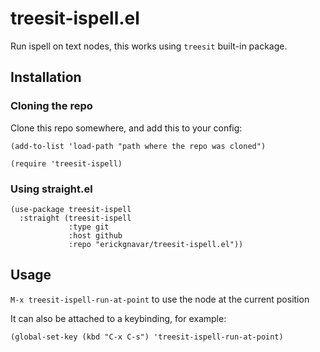 # treesit-ispell.el

Run ispell on text nodes, this works using `treesit` built-in package.

## Installation

### Cloning the repo

Clone this repo somewhere, and add this to your config:

```elisp
(add-to-list 'load-path "path where the repo was cloned")

(require 'treesit-ispell)
```

### Using straight.el

```emacs-lisp
(use-package treesit-ispell
  :straight (treesit-ispell
             :type git
             :host github
             :repo "erickgnavar/treesit-ispell.el"))
```

## Usage

`M-x treesit-ispell-run-at-point` to use the node at the current position

It can also be attached to a keybinding, for example:

```emacs-lisp
(global-set-key (kbd "C-x C-s") 'treesit-ispell-run-at-point)
```
